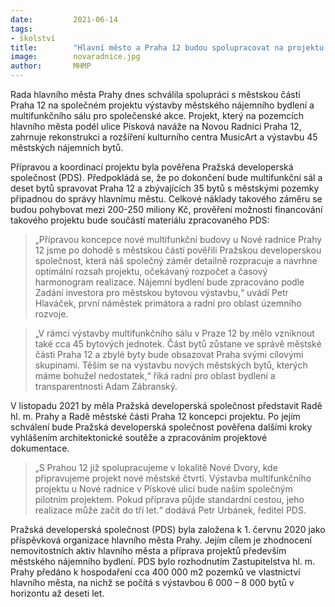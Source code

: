 ```yaml
---
date:         2021-06-14
tags:         
- školství
title:        "Hlavní město a Praha 12 budou spolupracovat na projektu nájemního bydlení a kulturního centra"
image: 	      novaradnice.jpg
author:       MHMP
---
```


Rada hlavního města Prahy dnes schválila spolupráci  s městskou částí Praha 12 na společném projektu výstavby městského nájemního bydlení a multifunkčního sálu pro společenské akce. Projekt, který na pozemcích hlavního města podél ulice Písková naváže na Novou Radnici Praha 12, zahrnuje rekonstrukci a rozšíření kulturního centra MusicArt a výstavbu 45 městských nájemních bytů.

Přípravou a koordinací projektu byla pověřena Pražská developerská společnost (PDS). Předpokládá se, že po dokončení bude multifunkční sál a deset bytů spravovat Praha 12 a zbývajících 35 bytů s městskými pozemky připadnou do správy hlavnímu městu. Celkové náklady takového záměru se budou pohybovat mezi 200-250 miliony Kč, prověření možností financování takového projektu bude součástí materiálu zpracovaného PDS:

> „Přípravou koncepce nové multifunkční budovy u Nové radnice Prahy 12 jsme po dohodě s městskou částí pověřili Pražskou developerskou společnost, která náš společný záměr detailně rozpracuje a navrhne optimální rozsah projektu, očekávaný rozpočet a časový harmonogram realizace. Nájemní bydlení bude zpracováno podle Zadání investora pro městskou bytovou výstavbu,“ uvádí Petr Hlaváček, první náměstek primátora a radní pro oblast územního rozvoje.

> „V rámci výstavby multifunkčního sálu v Praze 12 by mělo vzniknout také cca 45 bytových jednotek. Část bytů zůstane ve správě městské části Praha 12 a zbylé byty bude obsazovat Praha svými cílovými skupinami. Těším se na výstavbu nových městských bytů, kterých máme bohužel nedostatek,“ říká radní pro oblast bydlení a transparentnosti Adam Zábranský. 

V listopadu 2021 by měla Pražská developerská společnost představit Radě hl. m. Prahy a Radě městské části Praha 12 koncepci projektu. Po jejím schválení bude Pražská developerská společnost pověřena dalšími kroky vyhlášením architektonické soutěže a zpracováním projektové dokumentace.

> „S Prahou 12 již spolupracujeme v lokalitě Nové Dvory, kde připravujeme projekt nové městské čtvrti. Výstavba multifunkčního projektu u Nové radnice v Pískové ulici bude naším společným pilotním projektem. Pokud příprava půjde standardní cestou, jeho realizace může začít do tří let.“ dodává Petr Urbánek, ředitel PDS.

Pražská developerská společnost (PDS) byla založena k 1. červnu 2020 jako příspěvková organizace hlavního města Prahy. Jejím cílem je zhodnocení nemovitostních aktiv hlavního města a příprava projektů především městského nájemního bydlení. PDS bylo rozhodnutím Zastupitelstva hl. m. Prahy předáno k hospodaření cca 400 000 m2 pozemků ve vlastnictví hlavního města, na nichž se počítá s výstavbou 6 000 – 8 000 bytů v horizontu až deseti let.

